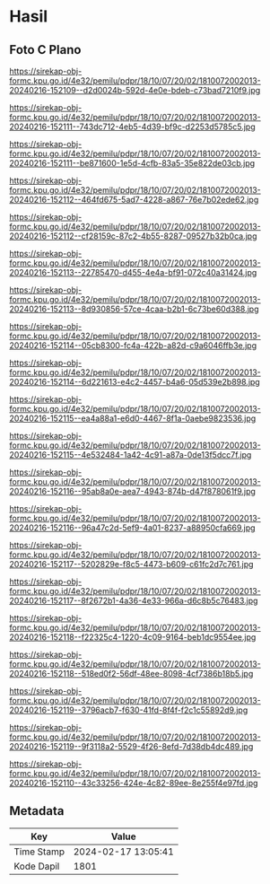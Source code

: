 # Hasil

## Foto C Plano

https://sirekap-obj-formc.kpu.go.id/4e32/pemilu/pdpr/18/10/07/20/02/1810072002013-20240216-152109--d2d0024b-592d-4e0e-bdeb-c73bad7210f9.jpg

https://sirekap-obj-formc.kpu.go.id/4e32/pemilu/pdpr/18/10/07/20/02/1810072002013-20240216-152111--743dc712-4eb5-4d39-bf9c-d2253d5785c5.jpg

https://sirekap-obj-formc.kpu.go.id/4e32/pemilu/pdpr/18/10/07/20/02/1810072002013-20240216-152111--be871600-1e5d-4cfb-83a5-35e822de03cb.jpg

https://sirekap-obj-formc.kpu.go.id/4e32/pemilu/pdpr/18/10/07/20/02/1810072002013-20240216-152112--464fd675-5ad7-4228-a867-76e7b02ede62.jpg

https://sirekap-obj-formc.kpu.go.id/4e32/pemilu/pdpr/18/10/07/20/02/1810072002013-20240216-152112--cf28159c-87c2-4b55-8287-09527b32b0ca.jpg

https://sirekap-obj-formc.kpu.go.id/4e32/pemilu/pdpr/18/10/07/20/02/1810072002013-20240216-152113--22785470-d455-4e4a-bf91-072c40a31424.jpg

https://sirekap-obj-formc.kpu.go.id/4e32/pemilu/pdpr/18/10/07/20/02/1810072002013-20240216-152113--8d930856-57ce-4caa-b2b1-6c73be60d388.jpg

https://sirekap-obj-formc.kpu.go.id/4e32/pemilu/pdpr/18/10/07/20/02/1810072002013-20240216-152114--05cb8300-fc4a-422b-a82d-c9a6046ffb3e.jpg

https://sirekap-obj-formc.kpu.go.id/4e32/pemilu/pdpr/18/10/07/20/02/1810072002013-20240216-152114--6d221613-e4c2-4457-b4a6-05d539e2b898.jpg

https://sirekap-obj-formc.kpu.go.id/4e32/pemilu/pdpr/18/10/07/20/02/1810072002013-20240216-152115--ea4a88a1-e6d0-4467-8f1a-0aebe9823536.jpg

https://sirekap-obj-formc.kpu.go.id/4e32/pemilu/pdpr/18/10/07/20/02/1810072002013-20240216-152115--4e532484-1a42-4c91-a87a-0de13f5dcc7f.jpg

https://sirekap-obj-formc.kpu.go.id/4e32/pemilu/pdpr/18/10/07/20/02/1810072002013-20240216-152116--95ab8a0e-aea7-4943-874b-d47f878061f9.jpg

https://sirekap-obj-formc.kpu.go.id/4e32/pemilu/pdpr/18/10/07/20/02/1810072002013-20240216-152116--96a47c2d-5ef9-4a01-8237-a88950cfa669.jpg

https://sirekap-obj-formc.kpu.go.id/4e32/pemilu/pdpr/18/10/07/20/02/1810072002013-20240216-152117--5202829e-f8c5-4473-b609-c61fc2d7c761.jpg

https://sirekap-obj-formc.kpu.go.id/4e32/pemilu/pdpr/18/10/07/20/02/1810072002013-20240216-152117--8f2672b1-4a36-4e33-966a-d6c8b5c76483.jpg

https://sirekap-obj-formc.kpu.go.id/4e32/pemilu/pdpr/18/10/07/20/02/1810072002013-20240216-152118--f22325c4-1220-4c09-9164-beb1dc9554ee.jpg

https://sirekap-obj-formc.kpu.go.id/4e32/pemilu/pdpr/18/10/07/20/02/1810072002013-20240216-152118--518ed0f2-56df-48ee-8098-4cf7386b18b5.jpg

https://sirekap-obj-formc.kpu.go.id/4e32/pemilu/pdpr/18/10/07/20/02/1810072002013-20240216-152119--3796acb7-f630-41fd-8f4f-f2c1c55892d9.jpg

https://sirekap-obj-formc.kpu.go.id/4e32/pemilu/pdpr/18/10/07/20/02/1810072002013-20240216-152119--9f3118a2-5529-4f26-8efd-7d38db4dc489.jpg

https://sirekap-obj-formc.kpu.go.id/4e32/pemilu/pdpr/18/10/07/20/02/1810072002013-20240216-152110--43c33256-424e-4c82-89ee-8e255f4e97fd.jpg


## Metadata

| Key        | Value               |
| ---------- | ------------------- |
| Time Stamp | 2024-02-17 13:05:41 |
| Kode Dapil | 1801                |



